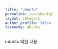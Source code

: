 ```yaml
---
title: "ubuntu" 
permalink: /os/ubuntu/ 
layout: category
author_profile: false 
taxonomy: ubuntu
---
```

ubuntu 대한 내용